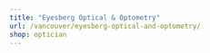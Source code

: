 ```yaml
---
title: "Eyesberg Optical & Optometry"
url: /vancouver/eyesberg-optical-and-optometry/
shop: optician
---
```

